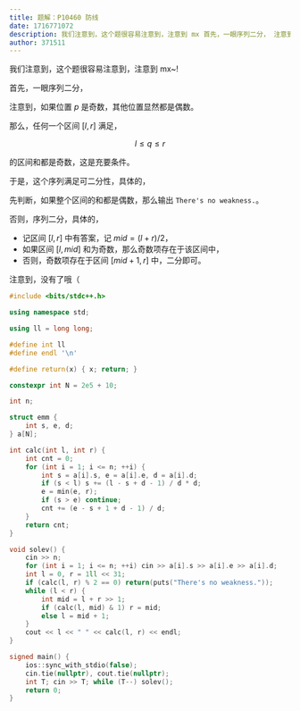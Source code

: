 ```yaml
---
title: 题解：P10460 防线
date: 1716771072
description: 我们注意到，这个题很容易注意到，注意到 mx 首先，一眼序列二分， 注意到，如果位置 p 是奇数，其他位置显然都是偶数。 那么，任何一个区间 lr 满足，  lle qle r  的区间和都是奇数，这是充要条件。
author: 371511
---
```


我们注意到，这个题很容易注意到，注意到 mx~!

首先，一眼序列二分，

注意到，如果位置 $p$ 是奇数，其他位置显然都是偶数。

那么，任何一个区间 $[l,r]$ 满足，

$$
l\le q\le r
$$

的区间和都是奇数，这是充要条件。

于是，这个序列满足可二分性，具体的，

先判断，如果整个区间的和都是偶数，那么输出 `There's no weakness.`。

否则，序列二分，具体的，

+ 记区间 $[l,r]$ 中有答案，记 $\mathit{mid}=(l+r)/2$，
+ 如果区间 $[l,\mathit{mid}]$ 和为奇数，那么奇数项存在于该区间中，
+ 否则，奇数项存在于区间 $[\mathit{mid}+1,r]$ 中，二分即可。

注意到，没有了哦（

```cpp
#include <bits/stdc++.h>

using namespace std;

using ll = long long;

#define int ll
#define endl '\n'

#define return(x) { x; return; }

constexpr int N = 2e5 + 10;

int n;

struct emm {
	int s, e, d;
} a[N];

int calc(int l, int r) {
	int cnt = 0;
	for (int i = 1; i <= n; ++i) {
		int s = a[i].s, e = a[i].e, d = a[i].d;
		if (s < l) s += (l - s + d - 1) / d * d;
		e = min(e, r);
		if (s > e) continue;
		cnt += (e - s + 1 + d - 1) / d;
	}
	return cnt;
}

void solev() {
	cin >> n;
	for (int i = 1; i <= n; ++i) cin >> a[i].s >> a[i].e >> a[i].d;
	int l = 0, r = 1ll << 31;
	if (calc(l, r) % 2 == 0) return(puts("There's no weakness."));
	while (l < r) {
		int mid = l + r >> 1;
		if (calc(l, mid) & 1) r = mid;
		else l = mid + 1;
	}
	cout << l << " " << calc(l, r) << endl;
}

signed main() {
	ios::sync_with_stdio(false);
	cin.tie(nullptr), cout.tie(nullptr);
	int T; cin >> T; while (T--) solev();
	return 0;
}
```

